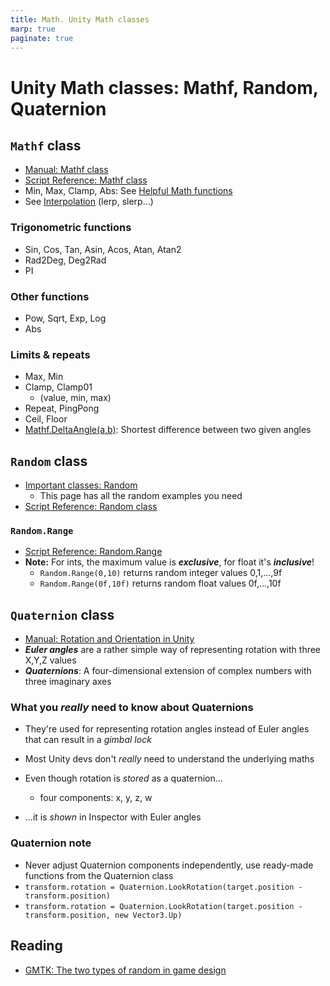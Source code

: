 ```yaml
---
title: Math. Unity Math classes
marp: true
paginate: true
---
```

<!-- headingDivider: 3 -->
<!-- class: invert -->

# Unity Math classes: Mathf, Random, Quaternion

## `Mathf` class

* [Manual: Mathf class](https://docs.unity3d.com/Manual/class-Mathf.html)
* [Script Reference: Mathf class](https://docs.unity3d.com/ScriptReference/Mathf.html)
* Min, Max, Clamp, Abs: See [Helpful Math functions](0-mathf)
* See [Interpolation](3-interpolation) (lerp, slerp...)

### Trigonometric functions

* Sin, Cos, Tan, Asin, Acos, Atan, Atan2
* Rad2Deg, Deg2Rad
* PI

### Other functions 
* Pow, Sqrt, Exp, Log
* Abs

### Limits & repeats

* Max, Min
* Clamp, Clamp01
  * (value, min, max)
* Repeat, PingPong
* Ceil, Floor
* [Mathf.DeltaAngle(a,b)](https://docs.unity3d.com/ScriptReference/Mathf.DeltaAngle.html): Shortest difference between two given angles

## `Random` class

* [Important classes: Random](https://docs.unity3d.com/Manual/class-Random.html)
  * This page has all the random examples you need
* [Script Reference: Random class](https://docs.unity3d.com/ScriptReference/Random.html)

### `Random.Range`

* [Script Reference: Random.Range](https://docs.unity3d.com/ScriptReference/Random.Range.html)
* **Note:** For ints, the maximum value is ***exclusive***, for float it's ***inclusive***!
  * `Random.Range(0,10)` returns random integer values 0,1,...,9f
  * `Random.Range(0f,10f)` returns random float values 0f,...,10f

## `Quaternion` class

* [Manual: Rotation and Orientation in Unity](https://docs.unity3d.com/Manual/QuaternionAndEulerRotationsInUnity.html)
* ***Euler angles*** are a rather simple way of representing rotation with three X,Y,Z values
* ***Quaternions***: A four-dimensional extension of complex numbers with three imaginary axes

### What you *really* need to know about Quaternions

* They're used for representing rotation angles instead of Euler angles that can result in a _gimbal lock_
* Most Unity devs don't _really_ need to understand the underlying maths

* Even though rotation is *stored* as a quaternion...
  * four components: x, y, z, w
* ...it is _shown_ in Inspector with Euler angles

### Quaternion note

* Never adjust Quaternion components independently, use ready-made functions from the Quaternion class
* `transform.rotation = Quaternion.LookRotation(target.position - transform.position)`
* `transform.rotation = Quaternion.LookRotation(target.position - transform.position, new Vector3.Up)`

## Reading

* [GMTK: The two types of random in game design](https://www.youtube.com/watch?v=dwI5b-wRLic)
